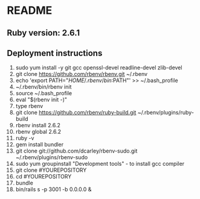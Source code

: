 # README

## Ruby version: 2.6.1

## Deployment instructions

1. sudo yum install -y git gcc openssl-devel readline-devel zlib-devel
2. git clone https://github.com/rbenv/rbenv.git ~/.rbenv
3. echo 'export PATH="$HOME/.rbenv/bin:$PATH"' >> ~/.bash_profile
4. ~/.rbenv/bin/rbenv init
5. source ~/.bash_profile
6. eval "$(rbenv init -)"
7. type rbenv
8. git clone https://github.com/rbenv/ruby-build.git ~/.rbenv/plugins/ruby-build
9. rbenv install 2.6.2
10. rbenv global 2.6.2
11. ruby -v
12. gem install bundler
13. git clone git://github.com/dcarley/rbenv-sudo.git ~/.rbenv/plugins/rbenv-sudo
14. sudo yum groupinstall "Development tools" - to install gcc compiler
15. git clone #YOUREPOSITORY
16. cd #YOUREPOSITORY
17. bundle
18. bin/rails s -p 3001 -b 0.0.0.0 &
